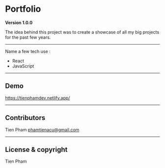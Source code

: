 # Portfolio

**Version 1.0.0**

The idea behind this project was to create a showcase of all my big projects for the past few years.

---
Name a few tech use  : 
  * React
  * JavaScript

---
## Demo

https://tienphamdev.netlify.app/

---
## Contributors

Tien Pham <phamtienacu@gmail.com>


---

## License & copyright

Tien Pham 
